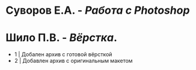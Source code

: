 # Суворов Е.А. - *Работа с Photoshop*
# Шило П.В. - *Вёрстка*.
- 1 | Добален архив с готовой вёрсткой
- 2 | Добавлен архив с оригинальным макетом
